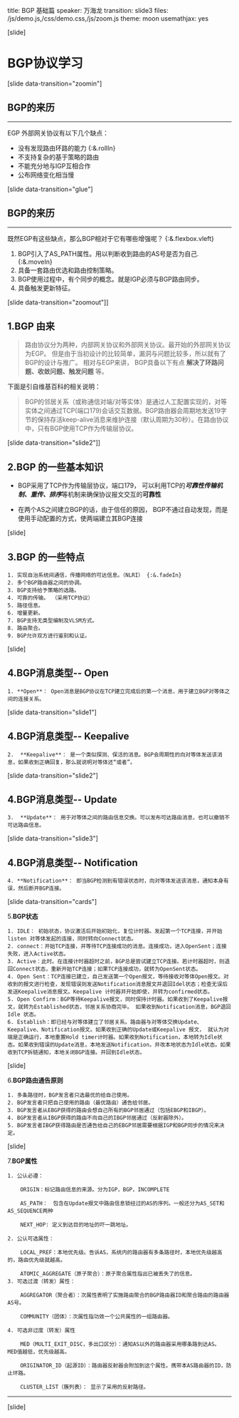 title: BGP 基础篇
speaker: 万海龙
transition: slide3
files: /js/demo.js,/css/demo.css,/js/zoom.js
theme: moon
usemathjax: yes

[slide]

# BGP协议学习 #

[slide data-transition="zoomin"]

## BGP的来历
------

EGP 外部网关协议有以下几个缺点：

* 没有发现路由环路的能力 {:&.rollIn}
* 不支持复杂的基于策略的路由 
* 不能充分地与IGP互相合作 
* 公布网络变化相当慢 

[slide data-transition="glue"]

## BGP的来历
------

既然EGP有这些缺点，那么BGP相对于它有哪些增强呢？ {:&.flexbox.vleft}

1. BGP引入了AS_PATH属性。用以判断收到路由的AS号是否为自己. {:&.moveIn}
2. 具备一套路由优选和路由控制策略。
3. BGP使用过程中，有个同步的概念。就是IGP必须与BGP路由同步。
4. 具备触发更新特征。


[slide data-transition="zoomout"]]

## 1.**BGP 由来**

>路由协议分为两种，内部网关协议和外部网关协议。最开始的外部网关协议为EGP。 但是由于当初设计的比较简单，漏洞与问题比较多，所以就有了BGP的设计与推广。 相对与EGP来讲， BGP具备以下有点 **解决了环路问题、收敛问题、触发问题** 等。

下面是引自维基百科的相关说明：
>BGP的邻居关系（或称通信对端/对等实体）是通过人工配置实现的，对等实体之间通过TCP(端口179)会话交互数据。BGP路由器会周期地发送19字节的保持存活keep-alive消息来维护连接（默认周期为30秒）。在路由协议中，只有BGP使用TCP作为传输层协议。

[slide data-transition="slide2"]]
## 2.**BGP 的一些基本知识**
	
- BGP采用了TCP作为传输层协议，端口179， 可以利用TCP的***可靠性传输机制、重传、排序***等机制来确保协议报文交互的**可靠性**

- 在两个AS之间建立BGP的话，由于信任的原因， BGP不通过自动发现，而是使用手动配置的方式，使两端建立其BGP连接

[slide]

## 3.**BGP 的一些特点**

	1. 实现自治系统间通信，传播网络的可达信息。（NLRI） {:&.fadeIn}
	2. 多个BGP路由器之间的协调。
	3. BGP支持给予策略的选路。
	4. 可靠的传输。 （采用TCP协议）
	5. 路径信息。
	6. 增量更新。
	7. BGP支持无类型编制及VLSM方式。
	8. 路由聚合。
	9. BGP允许双方进行鉴别和认证。

[slide]

## 4.**BGP消息类型-- Open**

	
	1. **Open**： Open消息是BGP协议在TCP建立完成后的第一个消息，用于建立BGP对等体之间的连接关系。

[slide data-transition="slide1"]	
## 4.**BGP消息类型-- Keepalive**
	
	2.  **Keepalive**： 是一个类似探测、保活的消息。BGP会周期性的向对等体发送该消息，如果收到正确回复，那么就说明对等体还“或者”。

[slide data-transition="slide2"]	
## 4.**BGP消息类型-- Update**
	
	3.  **Update**： 用于对等体之间的路由信息交换。可以发布可达路由消息，也可以撤销不可达路由信息。
	
[slide data-transition="slide3"]	
## 4.**BGP消息类型-- Notification**

	4. **Notification**： 即当BGP检测到有错误状态时，向对等体发送该消息，通知本身有误，然后断开BGP连接。

[slide data-transition="cards"]

5.**BGP状态**

	1. IDLE： 初始状态，协议激活后开始初始化，复位计时器。发起第一个TCP连接，并开始listen 对等体发起的连接，同时转向Connect状态。
	2. connect：开始TCP连接，并等待TCP连接成功的消息。连接成功，进入OpenSent；连接失败，进入Active状态。
	3. Active：此时。在连接计时器超时之前，BGP总是尝试建立TCP连接。若计时器超时，则退回Connect状态，重新开始TCP连接；如果TCP连接成功，就转为OpenSent状态。
	4. Open Sent：TCP连接已建立，自己发送第一个Open报文，等待接收对等体Open报文。对收到的报文进行检查，发现错误则发送Notification消息报文并退回Idel状态；检查无误后发送Keepalive消息报文。Keepalive 计时器并开始即使，并转为confirmed状态。
	5. Open Confirm：BGP等待Keepalive报文，同时保持计时器。如果收到了Keepalive报文，就转为Established状态，邻居关系协商完毕。 如果收到Notification消息，BGP退回Idle 状态。
	6. Establish：即已经与对等体建立了邻居关系。路由器与对等体交换Update、Keepalive、Notification报文。如果收到正确的Update或Keepalive 报文， 就认为对端是正确运行，本地重置Hold timer计时器。如果收到Notification，本地转为Idle状态。如果收到错误的Update消息，本地发送Notification，并改本地状态为Idle状态。如果收到TCP拆链通知，本地关闭BGP连接。并回到Idle状态。

[slide]


6.**BGP路由通告原则**

	1. 多条路径时，BGP发言者只选最优的给自己使用。
	2. BGP发言者只把自己使用的路由（最优路由）通告给邻居。
	3. BGP发言者从EBGP获得的路由会想自己所有的BGP邻居通过（包括EBGP和IBGP）。
	4. BGP发言者从IBGP获得的路由不向自己的IBGP邻居通过（反射器除外）。
	5. BGP发言者IBGP获得路由是否通告给自己的EBGP邻居需要根据IGP和BGP同步的情况来决定。

[slide]	

7.**BGP属性**

	
	1. 公认必遵：
		
		ORIGIN：标记路由信息的来源。分为IGP，BGP，INCOMPLETE 

		AS_PATH：　包含在Update报文中路由信息锁经过的AS的序列。一般还分为AS_SET和AS_SEQUENCE两种 

		NEXT_HOP: 定义到达目的地址的吓一跳地址。
		
	2. 公认可选属性：
	
		LOCAL_PREF：本地优先级。告诉AS，系统内的路由器有多条路径时，本地优先级越高的，路由优先级就越高。

		ATOMIC_AGGREGATE（原子聚合）：原子聚合属性指出已被丢失了的信息。
	3. 可选过渡（转发）属性：
		
		AGGREGATOR（聚合者）：次属性表明了实施路由聚合的BGP路由器ID和聚合路由的路由器AS号。

		COMMUNITY（团体）：次属性指功效一个公共属性的一组路由器。	

	4. 可选非过度（转发）属性

		MED（MULTI_EXIT_DISC，多出口区分）：通知AS以外的路由器采用哪条路到达AS。 MED值越低，优先级越高。

		ORIGINATOR_ID（起源ID）：路由器反射器会附加到这个属性。携带本AS路由器的ID，防止环路。

		CLUSTER_LIST（簇列表）： 显示了采用的反射路径。


----------
[slide]
